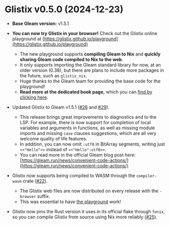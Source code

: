 # Glistix v0.5.0 (2024-12-23)

- **Base Gleam version:** v1.5.1

- **You can now try Glistix in your browser!** Check out the Glistix online playground at [https://glistix.github.io/playground](https://glistix.github.io/playground)
  - The new playground supports **compiling Gleam to Nix** and **quickly sharing Gleam code compiled to Nix to the web**.
  - It only supports importing the Gleam standard library for now, at an older version (0.38), but there are plans to include more packages in the future, such as `glistix_nix`.
  - Huge thanks to the Gleam team for providing the base code for the playground!
  - **Read more at the dedicated book page,** which you can [find by clicking here](../../using-compiler/online-playground.md).

- Updated Glistix to Gleam v1.5.1 ([#26](https://github.com/Glistix/glistix/pull/26) and [#29](https://github.com/Glistix/glistix/pull/29)).
    - This release brings great improvements to diagnostics and to the LSP. For example, there is now support for completion of local variables and arguments in functions, as well as missing module imports and missing `case` clauses suggestions, which are all very welcome quality of life features.
    - In addition, you can now omit `:utf8` in BitArray segments, writing just `<<"Hello">>` instead of `<<"Hello":utf8>>`.
    - You can read more in the official Gleam blog post here: [https://gleam.run/news/convenient-code-actions/](https://gleam.run/news/convenient-code-actions/)

- Glistix now supports being compiled to WASM through the `compiler-wasm` crate ([#22](https://github.com/Glistix/glistix/pull/22)).
  - The Glistix web files are now distributed on every release with the `-browser` suffix.
  - This was essential to have [the playground](../../using-compiler/online-playground.md) work!

- Glistix now pins the Rust version it uses in its official flake through `fenix`, so you can compile Glistix from source using Nix more reliably ([#25](https://github.com/Glistix/glistix/pull/25)).
